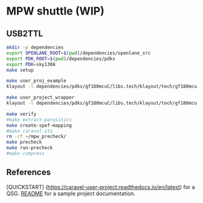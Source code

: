 # MPW shuttle (WIP)
## USB2TTL

```sh
mkdir -p dependencies
export OPENLANE_ROOT=$(pwd)/dependencies/openlane_src
export PDK_ROOT=$(pwd)/dependencies/pdks
export PDK=sky130A
make setup

make user_proj_example
klayout -l dependencies/pdks/gf180mcuC/libs.tech/klayout/tech/gf180mcu.lyp gds/user_proj_example.gds

make user_project_wrapper
klayout -l dependencies/pdks/gf180mcuC/libs.tech/klayout/tech/gf180mcu.lyp gds/user_project_wrapper.gds

make verify
#make extract-parasitics
make create-spef-mapping
#make caravel-sta
rm -rf ~/mpw_precheck/
make precheck
make run-precheck
#make compress
```

## References
[QUICKSTART] (https://caravel-user-project.readthedocs.io/en/latest) for a QSG.
[README](docs/source/index.rst) for a sample project documentation. 
